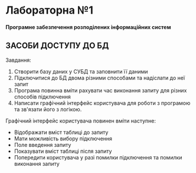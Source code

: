 # Лабораторна №1
#### Програмне забезпечення розподілених інформаційних систем
## ЗАСОБИ ДОСТУПУ ДО БД

Завдання:
1) Створити базу даних у СУБД та заповнити її даними
2) Підключитися до БД двома різними способами та надіслати до неї запит
4) Програма повинна вміти рахувати час виконання запиту для різних способів підключення
5) Написати графічний інтерфейс користувача для роботи з програмою та зв'язати його з логікою.

Графічний інтерфейс користувача повинен вміти наступне:
 - Відображати вміст таблиці до запиту
 - Мати можливість вибору підключення
 - Поле введення запиту
 - Показувати вміст таблиці після запиту
 - Попередити користувача у разі помилки підключення та помилки виконання запиту